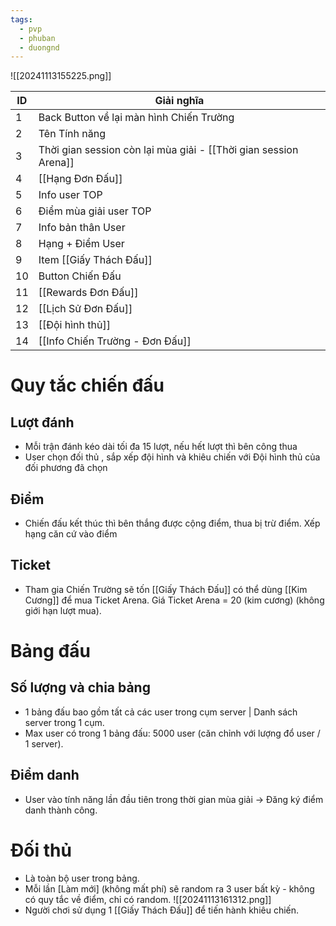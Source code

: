 ```yaml
---
tags:
  - pvp
  - phuban
  - duongnd
---
```

![[20241113155225.png]]

| ID  | Giải nghĩa                                                       |
| --- | ---------------------------------------------------------------- |
| 1   | Back Button về lại màn hình Chiến Trường                         |
| 2   | Tên Tính năng                                                    |
| 3   | Thời gian session còn lại mùa giải - [[Thời gian session Arena]] |
| 4   | [[Hạng Đơn Đấu]]                                                 |
| 5   | Info user TOP                                                    |
| 6   | Điểm mùa giải user TOP                                           |
| 7   | Info bản thân User                                               |
| 8   | Hạng + Điểm User                                                 |
| 9   | Item [[Giấy Thách Đấu]]                                          |
| 10  | Button Chiến Đấu                                                 |
| 11  | [[Rewards Đơn Đấu]]                                              |
| 12  | [[Lịch Sử Đơn Đấu]]                                              |
| 13  | [[Đội hình thủ]]                                                 |
| 14  | [[Info Chiến Trường - Đơn Đấu]]                                  |

# Quy tắc chiến đấu
## Lượt đánh
- Mỗi trận đánh kéo dài tối đa 15 lượt, nếu hết lượt thì bên công thua
- User chọn đối thủ , sắp xếp đội hình và khiêu chiến với Đội hình thủ của đối phương đã chọn
## Điểm
- Chiến đấu kết thúc thì bên thắng được cộng điểm, thua bị trừ điểm. Xếp hạng căn cứ vào điểm
## Ticket
- Tham gia Chiến Trường sẽ tốn [[Giấy Thách Đấu]] có thể dùng [[Kim Cương]] để mua Ticket Arena. Giá Ticket Arena = 20 (kim cương) (không giới hạn lượt mua).

# Bảng đấu
## Số lượng và chia bảng
- 1 bảng đấu bao gồm tất cả các user trong cụm server | Danh sách server trong 1 cụm.
- Max user có trong 1 bảng đấu: 5000 user (căn chỉnh với lượng đổ user / 1 server).

## Điểm danh
- User vào tính năng lần đầu tiên trong thời gian mùa giải → Đăng ký điểm danh thành công.

# Đối thủ
- Là toàn bộ user trong bảng.
- Mỗi lần [Làm mới] (không mất phí) sẽ random ra 3 user bất kỳ - không có quy tắc về điểm, chỉ có random.
![[20241113161312.png]]
- Người chơi sử dụng 1 [[Giấy Thách Đấu]] để tiến hành khiêu chiến.